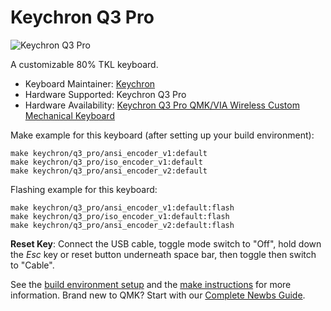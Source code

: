 # Keychron Q3 Pro

![Keychron Q3 Pro](https://i.imgur.com/wTueyKr.jpg)

A customizable 80% TKL keyboard.

* Keyboard Maintainer: [Keychron](https://github.com/keychron)
* Hardware Supported: Keychron Q3 Pro
* Hardware Availability: [Keychron Q3 Pro QMK/VIA Wireless Custom Mechanical Keyboard](https://www.keychron.com/products/keychron-q3-pro-qmk-via-wireless-custom-mechanical-keyboard)

Make example for this keyboard (after setting up your build environment):

    make keychron/q3_pro/ansi_encoder_v1:default
    make keychron/q3_pro/iso_encoder_v1:default
    make keychron/q3_pro/ansi_encoder_v2:default

Flashing example for this keyboard:

    make keychron/q3_pro/ansi_encoder_v1:default:flash
    make keychron/q3_pro/iso_encoder_v1:default:flash
    make keychron/q3_pro/ansi_encoder_v2:default:flash

**Reset Key**: Connect the USB cable, toggle mode switch to "Off", hold down the *Esc* key or reset button underneath space bar, then toggle then switch to "Cable".

See the [build environment setup](https://docs.qmk.fm/#/getting_started_build_tools) and the [make instructions](https://docs.qmk.fm/#/getting_started_make_guide) for more information. Brand new to QMK? Start with our [Complete Newbs Guide](https://docs.qmk.fm/#/newbs).
